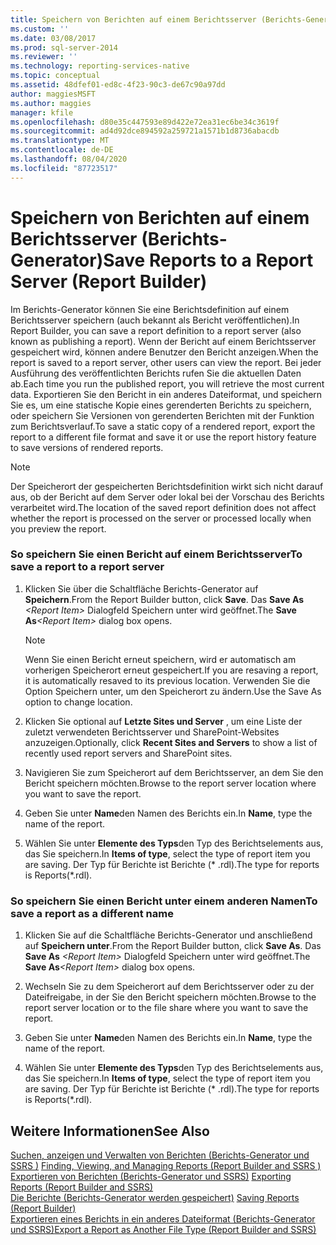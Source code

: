 ```yaml
---
title: Speichern von Berichten auf einem Berichtsserver (Berichts-Generator) | Microsoft-Dokumentation
ms.custom: ''
ms.date: 03/08/2017
ms.prod: sql-server-2014
ms.reviewer: ''
ms.technology: reporting-services-native
ms.topic: conceptual
ms.assetid: 48dfef01-ed8c-4f23-90c3-de67c90a97dd
author: maggiesMSFT
ms.author: maggies
manager: kfile
ms.openlocfilehash: d80e35c447593e89d422e72ea31ec6be34c3619f
ms.sourcegitcommit: ad4d92dce894592a259721a1571b1d8736abacdb
ms.translationtype: MT
ms.contentlocale: de-DE
ms.lasthandoff: 08/04/2020
ms.locfileid: "87723517"
---
```

# <a name="save-reports-to-a-report-server-report-builder"></a><span data-ttu-id="771fb-102">Speichern von Berichten auf einem Berichtsserver (Berichts-Generator)</span><span class="sxs-lookup"><span data-stu-id="771fb-102">Save Reports to a Report Server (Report Builder)</span></span>
  <span data-ttu-id="771fb-103">Im Berichts-Generator können Sie eine Berichtsdefinition auf einem Berichtsserver speichern (auch bekannt als Bericht veröffentlichen).</span><span class="sxs-lookup"><span data-stu-id="771fb-103">In Report Builder, you can save a report definition to a report server (also known as publishing a report).</span></span> <span data-ttu-id="771fb-104">Wenn der Bericht auf einem Berichtsserver gespeichert wird, können andere Benutzer den Bericht anzeigen.</span><span class="sxs-lookup"><span data-stu-id="771fb-104">When the report is saved to a report server, other users can view the report.</span></span> <span data-ttu-id="771fb-105">Bei jeder Ausführung des veröffentlichten Berichts rufen Sie die aktuellen Daten ab.</span><span class="sxs-lookup"><span data-stu-id="771fb-105">Each time you run the published report, you will retrieve the most current data.</span></span> <span data-ttu-id="771fb-106">Exportieren Sie den Bericht in ein anderes Dateiformat, und speichern Sie es, um eine statische Kopie eines gerenderten Berichts zu speichern, oder speichern Sie Versionen von gerenderten Berichten mit der Funktion zum Berichtsverlauf.</span><span class="sxs-lookup"><span data-stu-id="771fb-106">To save a static copy of a rendered report, export the report to a different file format and save it or use the report history feature to save versions of rendered reports.</span></span>  
  
> [!NOTE]  
>  <span data-ttu-id="771fb-107">Der Speicherort der gespeicherten Berichtsdefinition wirkt sich nicht darauf aus, ob der Bericht auf dem Server oder lokal bei der Vorschau des Berichts verarbeitet wird.</span><span class="sxs-lookup"><span data-stu-id="771fb-107">The location of the saved report definition does not affect whether the report is processed on the server or processed locally when you preview the report.</span></span>  
  
### <a name="to-save-a-report-to-a-report-server"></a><span data-ttu-id="771fb-108">So speichern Sie einen Bericht auf einem Berichtsserver</span><span class="sxs-lookup"><span data-stu-id="771fb-108">To save a report to a report server</span></span>  
  
1.  <span data-ttu-id="771fb-109">Klicken Sie über die Schaltfläche Berichts-Generator auf **Speichern**.</span><span class="sxs-lookup"><span data-stu-id="771fb-109">From the Report Builder button, click **Save**.</span></span> <span data-ttu-id="771fb-110">Das **Save As** _\<Report Item\>_ Dialogfeld Speichern unter wird geöffnet.</span><span class="sxs-lookup"><span data-stu-id="771fb-110">The **Save As**_\<Report Item\>_ dialog box opens.</span></span>  
  
    > [!NOTE]  
    >  <span data-ttu-id="771fb-111">Wenn Sie einen Bericht erneut speichern, wird er automatisch am vorherigen Speicherort erneut gespeichert.</span><span class="sxs-lookup"><span data-stu-id="771fb-111">If you are resaving a report, it is automatically resaved to its previous location.</span></span> <span data-ttu-id="771fb-112">Verwenden Sie die Option Speichern unter, um den Speicherort zu ändern.</span><span class="sxs-lookup"><span data-stu-id="771fb-112">Use the Save As option to change location.</span></span>  
  
2.  <span data-ttu-id="771fb-113">Klicken Sie optional auf **Letzte Sites und Server** , um eine Liste der zuletzt verwendeten Berichtsserver und SharePoint-Websites anzuzeigen.</span><span class="sxs-lookup"><span data-stu-id="771fb-113">Optionally, click **Recent Sites and Servers** to show a list of recently used report servers and SharePoint sites.</span></span>  
  
3.  <span data-ttu-id="771fb-114">Navigieren Sie zum Speicherort auf dem Berichtsserver, an dem Sie den Bericht speichern möchten.</span><span class="sxs-lookup"><span data-stu-id="771fb-114">Browse to the report server location where you want to save the report.</span></span>  
  
4.  <span data-ttu-id="771fb-115">Geben Sie unter **Name**den Namen des Berichts ein.</span><span class="sxs-lookup"><span data-stu-id="771fb-115">In **Name**, type the name of the report.</span></span>  
  
5.  <span data-ttu-id="771fb-116">Wählen Sie unter **Elemente des Typs**den Typ des Berichtselements aus, das Sie speichern.</span><span class="sxs-lookup"><span data-stu-id="771fb-116">In **Items of type**, select the type of report item you are saving.</span></span> <span data-ttu-id="771fb-117">Der Typ für Berichte ist Berichte (\* .rdl).</span><span class="sxs-lookup"><span data-stu-id="771fb-117">The type for reports is Reports(\*.rdl).</span></span>  
  
### <a name="to-save-a-report-as-a-different-name"></a><span data-ttu-id="771fb-118">So speichern Sie einen Bericht unter einem anderen Namen</span><span class="sxs-lookup"><span data-stu-id="771fb-118">To save a report as a different name</span></span>  
  
1.  <span data-ttu-id="771fb-119">Klicken Sie auf die Schaltfläche Berichts-Generator und anschließend auf **Speichern unter**.</span><span class="sxs-lookup"><span data-stu-id="771fb-119">From the Report Builder button, click **Save As**.</span></span> <span data-ttu-id="771fb-120">Das **Save As** _\<Report Item\>_ Dialogfeld Speichern unter wird geöffnet.</span><span class="sxs-lookup"><span data-stu-id="771fb-120">The **Save As**_\<Report Item\>_ dialog box opens.</span></span>  
  
2.  <span data-ttu-id="771fb-121">Wechseln Sie zu dem Speicherort auf dem Berichtsserver oder zu der Dateifreigabe, in der Sie den Bericht speichern möchten.</span><span class="sxs-lookup"><span data-stu-id="771fb-121">Browse to the report server location or to the file share where you want to save the report.</span></span>  
  
3.  <span data-ttu-id="771fb-122">Geben Sie unter **Name**den Namen des Berichts ein.</span><span class="sxs-lookup"><span data-stu-id="771fb-122">In **Name**, type the name of the report.</span></span>  
  
4.  <span data-ttu-id="771fb-123">Wählen Sie unter **Elemente des Typs**den Typ des Berichtselements aus, das Sie speichern.</span><span class="sxs-lookup"><span data-stu-id="771fb-123">In **Items of type**, select the type of report item you are saving.</span></span> <span data-ttu-id="771fb-124">Der Typ für Berichte ist Berichte (\* .rdl).</span><span class="sxs-lookup"><span data-stu-id="771fb-124">The type for reports is Reports(\*.rdl).</span></span>  
  
## <a name="see-also"></a><span data-ttu-id="771fb-125">Weitere Informationen</span><span class="sxs-lookup"><span data-stu-id="771fb-125">See Also</span></span>  
 <span data-ttu-id="771fb-126">[Suchen, anzeigen und Verwalten von Berichten &#40;Berichts-Generator und SSRS &#41;](finding-viewing-and-managing-reports-report-builder-and-ssrs.md) </span><span class="sxs-lookup"><span data-stu-id="771fb-126">[Finding, Viewing, and Managing Reports &#40;Report Builder and SSRS &#41;](finding-viewing-and-managing-reports-report-builder-and-ssrs.md) </span></span>  
 <span data-ttu-id="771fb-127">[Exportieren von Berichten &#40;Berichts-Generator und SSRS&#41;](export-reports-report-builder-and-ssrs.md) </span><span class="sxs-lookup"><span data-stu-id="771fb-127">[Exporting Reports &#40;Report Builder and SSRS&#41;](export-reports-report-builder-and-ssrs.md) </span></span>  
 <span data-ttu-id="771fb-128">[Die Berichte &#40;Berichts-Generator werden gespeichert&#41;](saving-reports-report-builder.md) </span><span class="sxs-lookup"><span data-stu-id="771fb-128">[Saving Reports &#40;Report Builder&#41;](saving-reports-report-builder.md) </span></span>  
 [<span data-ttu-id="771fb-129">Exportieren eines Berichts in ein anderes Dateiformat (Berichts-Generator und SSRS)</span><span class="sxs-lookup"><span data-stu-id="771fb-129">Export a Report as Another File Type &#40;Report Builder and SSRS&#41;</span></span>](../export-a-report-as-another-file-type-report-builder-and-ssrs.md)  
  
  
